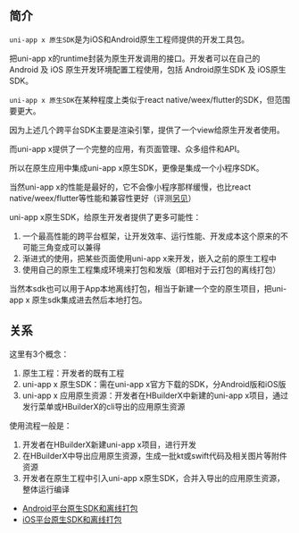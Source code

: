 ## 简介
`uni-app x 原生SDK`是为iOS和Android原生工程师提供的开发工具包。

把uni-app x的runtime封装为原生开发调用的接口。开发者可以在自己的 Android 及 iOS 原生开发环境配置工程使用，包括 Android原生SDK 及 iOS原生SDK。

`uni-app x 原生SDK`在某种程度上类似于react native/weex/flutter的SDK，但范围要更大。

因为上述几个跨平台SDK主要是渲染引擎，提供了一个view给原生开发者使用。

而uni-app x提供了一个完整的应用，有页面管理、众多组件和API。

所以在原生应用中集成uni-app x原生SDK，更像是集成一个小程序SDK。

当然uni-app x的性能是最好的，它不会像小程序那样缓慢，也比react native/weex/flutter等性能和兼容性更好（评测[另见](../select.md)）

uni-app x原生SDK，给原生开发者提供了更多可能性：
1. 一个最高性能的跨平台框架，让开发效率、运行性能、开发成本这个原来的不可能三角变成可以兼得
2. 渐进式的使用，把某些页面使用uni-app x来开发，嵌入之前的原生工程中
3. 使用自己的原生工程集成环境来打包和发版（即相对于云打包的离线打包）

当然本sdk也可以用于App本地离线打包，相当于新建一个空的原生项目，把uni-app x 原生sdk集成进去然后本地打包。

## 关系

这里有3个概念：
1. 原生工程：开发者的既有工程
2. uni-app x 原生SDK：需在uni-app x官方下载的SDK，分Android版和iOS版
3. uni-app x 应用原生资源：开发者在HBuilderX中新建的uni-app x项目，通过发行菜单或HBuilderX的cli导出的应用原生资源

使用流程一般是：
1. 开发者在HBuilderX新建uni-app x项目，进行开发
2. 在HBuilderX中导出应用原生资源，生成一批kt或swift代码及相关图片等附件资源
3. 开发者在原生工程中引入uni-app x原生SDK，合并入导出的应用原生资源，整体运行编译

+ [Android平台原生SDK和离线打包](./use/android.md)
+ [iOS平台原生SDK和离线打包](./use/ios.md)
